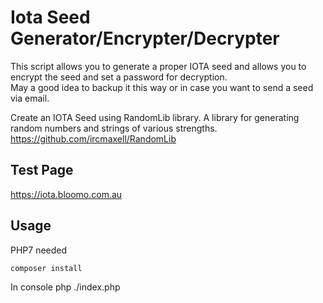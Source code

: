 # Iota Seed Generator/Encrypter/Decrypter

This script allows you to generate a proper IOTA seed and allows you to encrypt the seed and set a password for
decryption.<br /> May a good idea to backup it this way or in case you want to send a seed via email.

Create an IOTA Seed using RandomLib library. A library for generating random numbers and strings of various strengths.
https://github.com/ircmaxell/RandomLib

## Test Page

https://iota.bloomo.com.au

## Usage

PHP7 needed

`composer install`

In console php ./index.php

